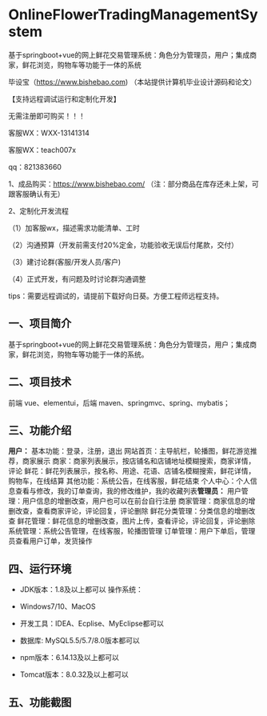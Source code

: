 # OnlineFlowerTradingManagementSystem
 基于springboot+vue的网上鲜花交易管理系统：角色分为管理员，用户；集成商家，鲜花浏览，购物车等功能于一体的系统

毕设宝（https://www.bishebao.com) （本站提供计算机毕业设计源码和论文）

【支持远程调试运行和定制化开发】

无需注册即可购买！！！

客服WX：WXX-13141314

客服WX：teach007x

qq：821383660


1、成品购买：https://www.bishebao.com/ （注：部分商品在库存还未上架，可跟客服确认有无）

2、定制化开发流程

（1）加客服wx，描述需求功能清单、工时

（2）沟通预算（开发前需支付20%定金，功能验收无误后付尾款，交付）

（3）建讨论群(客服/开发人员/客户)

（4）正式开发，有问题及时讨论群沟通调整

tips：需要远程调试的，请提前下载好向日葵。方便工程师远程支持。
<h2>一、项目简介</h2>
基于springboot+vue的网上鲜花交易管理系统：角色分为管理员，用户；集成商家，鲜花浏览，购物车等功能于一体的系统。
<h2>二、项目技术</h2>
前端 vue、elementui，后端 maven、springmvc、spring、mybatis；
<h2>三、功能介绍</h2>
<div class="markdown-heading" dir="auto">
<div class="markdown-heading" dir="auto"><strong>用户：</strong>
基本功能：登录，注册，退出
网站首页：主导航栏，轮播图，鲜花游览推荐，商家展示
商家：商家列表展示，按店铺名和店铺地址模糊搜索，商家详情，评论
鲜花：鲜花列表展示，按名称、用途、花语、店铺名模糊搜索，鲜花详情，购物车，在线结算
其他功能：系统公告，在线客服，鲜花结束
个人中心：个人信息查看与修改，我的订单查询，我的修改维护，我的收藏列表<strong>管理员：</strong>
用户管理：用户信息的增删改查，用户也可以在前台自行注册
商家管理：商家信息的增删改查，查看商家评论，评论回复，评论删除
鲜花分类管理：分类信息的增删改查
鲜花管理：鲜花信息的增删改查，图片上传，查看评论，评论回复，评论删除
系统管理：系统公告管理，在线客服，轮播图管理
订单管理：用户下单后，管理员查看用户订单，发货操作</div>
</div>
<h2>四、运行环境</h2>
<ul dir="auto">
 	<li>
<p dir="auto">JDK版本：1.8及以上都可以 操作系统：</p>
</li>
 	<li>
<p dir="auto">Windows7/10、MacOS</p>
</li>
 	<li>
<p dir="auto">开发工具：IDEA、Ecplise、MyEclipse都可以</p>
</li>
 	<li>
<p dir="auto">数据库: MySQL5.5/5.7/8.0版本都可以</p>
</li>
 	<li>
<p dir="auto">npm版本：6.14.13及以上都可以</p>
</li>
 	<li>
<p dir="auto">Tomcat版本：8.0.32及以上都可以</p>
</li>
</ul>
<h2>五、功能截图</h2>
<img class="aligncenter size-full wp-image" src="https://www.bishebao.com/wp-content/uploads/2024/07/Java毕业设计-基于springboot+vue的网上鲜花交易管理系统/result/image_1_1.png" alt="" />
<img class="aligncenter size-full wp-image" src="https://www.bishebao.com/wp-content/uploads/2024/07/Java毕业设计-基于springboot+vue的网上鲜花交易管理系统/result/image_2_2.png" alt="" />
<img class="aligncenter size-full wp-image" src="https://www.bishebao.com/wp-content/uploads/2024/07/Java毕业设计-基于springboot+vue的网上鲜花交易管理系统/result/image_3_3.png" alt="" />
<img class="aligncenter size-full wp-image" src="https://www.bishebao.com/wp-content/uploads/2024/07/Java毕业设计-基于springboot+vue的网上鲜花交易管理系统/result/image_4_4.png" alt="" />
<img class="aligncenter size-full wp-image" src="https://www.bishebao.com/wp-content/uploads/2024/07/Java毕业设计-基于springboot+vue的网上鲜花交易管理系统/result/image_5_5.png" alt="" />
<img class="aligncenter size-full wp-image" src="https://www.bishebao.com/wp-content/uploads/2024/07/Java毕业设计-基于springboot+vue的网上鲜花交易管理系统/result/image_6_6.png" alt="" />
<img class="aligncenter size-full wp-image" src="https://www.bishebao.com/wp-content/uploads/2024/07/Java毕业设计-基于springboot+vue的网上鲜花交易管理系统/result/image_7_7.png" alt="" />
<img class="aligncenter size-full wp-image" src="https://www.bishebao.com/wp-content/uploads/2024/07/Java毕业设计-基于springboot+vue的网上鲜花交易管理系统/result/image_8_8.png" alt="" />
<img class="aligncenter size-full wp-image" src="https://www.bishebao.com/wp-content/uploads/2024/07/Java毕业设计-基于springboot+vue的网上鲜花交易管理系统/result/image_9_9.png" alt="" />